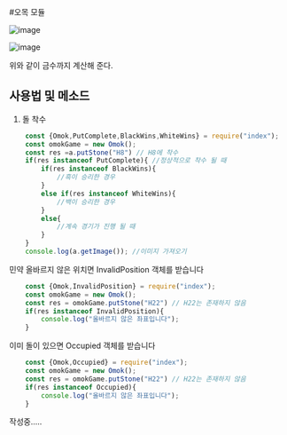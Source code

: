 #오목 모듈 

![image](https://user-images.githubusercontent.com/46727085/178782556-305c643e-6627-44cb-82ec-8d18e13330e2.png "ㅁㄴㅇㄹㄴㅇㅁㄴㄹㅇ")

![image](https://user-images.githubusercontent.com/46727085/178782821-5db5f5b1-515b-45ae-981c-500ea11f79cd.png "ㅁㄴㅇㄹㄴㄴㅇㄹ")


위와 같이 금수까지 계산해 준다.

## 사용법 및 메소드
1. 돌 착수
```js
    const {Omok,PutComplete,BlackWins,WhiteWins} = require("index");
    const omokGame = new Omok();
    const res =a.putStone("H8") // H8에 착수
    if(res instanceof PutComplete){ //정상적으로 착수 될 때
        if(res instanceof BlackWins){
            //흑이 승리한 경우
        }
        else if(res instanceof WhiteWins){
            //백이 승리한 경우
        }
        else{
            //계속 경기가 진행 될 때
        }
    }
    console.log(a.getImage()); //이미지 가져오기
```

민약 올바르지 않은 위치면 InvalidPosition 객체를 받습니다
```js
    const {Omok,InvalidPosition} = require("index");
    const omokGame = new Omok();
    const res = omokGame.putStone("H22") // H22는 존재하지 않음
    if(res instanceof InvalidPosition){
        console.log("올바르지 않은 좌표입니다");
    }
```
이미 돌이 있으면 Occupied 객체를 받습니다
```js
    const {Omok,Occupied} = require("index");
    const omokGame = new Omok();
    const res = omokGame.putStone("H22") // H22는 존재하지 않음
    if(res instanceof Occupied){
        console.log("올바르지 않은 좌표입니다");
    }
```

작성중.....
